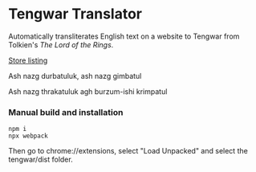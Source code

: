 # Tengwar Translator

Automatically transliterates English text on a website to Tengwar from Tolkien's *The Lord of the Rings*.

[Store listing](https://chromewebstore.google.com/detail/tengwar-transcriber/pcdkckmmamgpdagoenfhifahcfnpipne?authuser=1&hl=en)

Ash nazg durbatuluk, ash nazg gimbatul

Ash nazg thrakatuluk agh burzum-ishi krimpatul

### Manual build and installation
```
npm i
npx webpack
```

Then go to chrome://extensions, select "Load Unpacked" and select the tengwar/dist folder.
